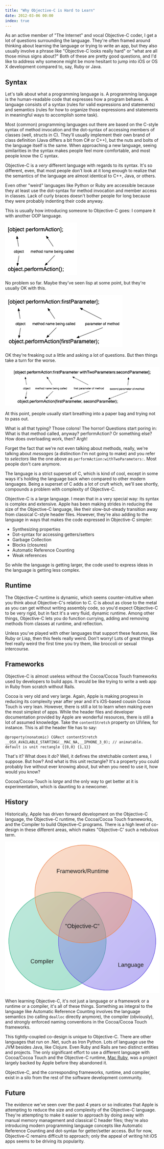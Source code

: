 ```yaml
---
title: "Why Objective-C is Hard to Learn"
date: 2012-03-06 00:00
index: true
---
```


As an active member of "The Internet" and vocal Objective-C coder, I get a lot of questions surrounding the language. They're often framed around thinking about learning the language or trying to write an app, but they also usually involve a phrase like "Objective-C looks really hard" or "what are all those minus signs about?" Both of these are pretty good questions, and I'd like to address why someone might be more hesitant to jump into iOS or OS X development compared to, say, Ruby or Java.





## Syntax

Let's talk about what a programming language is. A programming language is the human-readable code that expresses how a program behaves. A language consists of a syntax (rules for valid expressions and statements) and semantics (rules for how to organize those expressions and statements in meaningful ways to accomplish some task).

Most (common) programming languages out there are based on the C-style syntax of method invocation and the dot-syntax of accessing members of classes (well, structs in C). They'll usually implement their own brand of class definition (Java differs a bit from C# or C++), but the nuts and bolts of the language itself is the same. When approaching a new language, seeing similarities in the syntax makes people feel more comfortable, and most people know the C syntax.

Objective-C is a _very_ different language with regards to its syntax. It's so different, even, that most people don't look at it long enough to realize that the semantics of the language are almost identical to C++, Java, or others.

Even other "weird" languages like Python or Ruby are accessible because they at least use the dot-syntax for method invocation and member access in classes. Lack of curly braces doesn't bother people for long because they were probably indenting their code anyway.

This is usually how introducing someone to Objective-C goes: I compare it with another OOP language.

 ![](/img/import/blog/2012/03/why-objective-c-is-hard/BB35154DBF0E4757B298980DBC675C94.png)

No problem so far. Maybe they've seen lisp at some point, but they're usually OK with this.

 ![](/img/import/blog/2012/03/why-objective-c-is-hard/4C3E311ADD48447C8661256E7631D93B.png)

OK they're freaking out a little and asking a lot of questions. But then things take a turn for the worse.

 ![](/img/import/blog/2012/03/why-objective-c-is-hard/1B1BE506A95641B8BE9A8076CBCBF42A.png)

At this point, people usually start breathing into a paper bag and trying not to pass out.

What is all that typing? Those colons! The horror! Questions start poring in: What is that method called, anyway? performAction? Or something else? How does overloading work, then? Argh!

Forget the fact that we're not even talking about methods, really, we're talking about _messages_ (a distinction I'm not going to make) and you refer to _selectors_ like the one above as `performAction:withTwoParameters:`. Most people don't care anymore.

The language is a strict superset of C, which is kind of cool, except in some ways it's holding the language back when compared to other modern languages. Being a superset of C adds a lot of cruft which, we'll see shortly, compounds a problem with complexity of Objective-C.

Objective-C is a large language. I mean that in a very special way: its syntax is complex and extensive. Apple has been making strides in reducing the size of the Objective-C language, like their slow-but-steady transition away from classical C-style header files. However, they're also adding to the language in ways that makes the code expressed in Objective-C simpler:

- Synthesizing properties
- Dot-syntax for accessing getters/setters
- Garbage Collection
- Blocks (closures)
- Automatic Reference Counting
- Weak references

So while the language is getting larger, the code used to express ideas in the language is getting less complex.

## Runtime

The Objective-C runtime is dynamic, which seems counter-intuitive when you think about Objective-C's relation to C. C is about as close to the metal as you can get without writing assembly code, so you'd expect Objective-C to be very rigid, but in fact it's a very fluid, dynamic runtime. Among other things, Objective-C lets you do function currying, adding and removing methods from classes at runtime, and reflection.

Unless you've played with other languages that support these features, like Ruby or Lisp, then this feels really weird. Don't worry! Lots of great things feel really weird the first time you try them, like broccoli or sexual intercourse.

## Frameworks

Objective-C is almost useless without the Cocoa/Cocoa Touch frameworks used by developers to build apps. It would be like trying to write a web app in Ruby from scratch without Rails.

Cocoa is very old and very large. Again, Apple is making progress in reducing its complexity year after year and it's iOS-based cousin Cocoa Touch is very lean. However, there is still a lot to learn when making even the most simplest of apps. While the header files and developer documentation provided by Apple are wonderful resources, there is still a lot of assumed knowledge. Take the `contentStretch` property on UIView, for instance. This is all the header file has to say:

```objc
@property(nonatomic) CGRect contentStretch __OSX_AVAILABLE_STARTING(__MAC_NA,__IPHONE_3_0); // animatable. default is unit rectangle {{0,0} {1,1}}
```

That's it? What does it _do_? Well, it defines the stretchable content area, I suppose. But how? And what is this unit rectangle? It's a property you could probably live without ever knowing about, but when you need to use it, how would you know?

Cocoa/Cocoa-Touch is _large_ and the only way to get better at it is experimentation, which is daunting to a newcomer.

## History

Historically, Apple has driven forward development on the Objective-C language, the Objective-C runtime, the Cocoa/Cocoa Touch frameworks, and the Compiler to build Objective-C programs. There is a high level of co-design in these different areas, which makes "Objective-C' such a nebulous term.

 ![](/img/import/blog/2012/03/why-objective-c-is-hard/3C7737C2E5004C72B67B256432D08190.png)

When learning Objective-C, it's not just a language or a framework or a runtime or a compiler, it's all of these things. Something as integral to the language like Automatic Reference Counting involves the language semantics (no calling `dealloc` directly anymore), the compiler (obviously), and strongly enforced naming conventions in the Cocoa/Cocoa Touch frameworks.

This tightly-coupled co-design is unique to Objective-C. There are other languages that run on .Net, such as Iron Python. Lots of language use the JVM besides Java, like Clojure. Even Ruby and Rails are two distinct entities and projects. The only significant effort to use a different language with Cocoa/Cocoa Touch and the Objective-C runtime, [Mac Ruby](http://www.macruby.org/), was a project largely backed by Apple before they abandoned it.

Objective-C, and the corresponding frameworks, runtime, and compiler, exist in a silo from the rest of the software development community.

## Future

The evidence we've seen over the past 4 years or so indicates that Apple is attempting to reduce the size and complexity of the Objective-C language. They're attempting to make it easier to approach by doing away with manual memory management and classical C header files; they're also introducing modern programming language concepts like Automatic Reference Counting and dot-syntax for getter/setter access. But for now, Objective-C remains difficult to approach; only the appeal of writing hit iOS apps seems to be driving its popularity.

<!-- more -->
